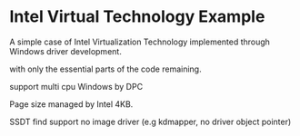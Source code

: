 # Intel Virtual Technology Example

A simple case of Intel Virtualization Technology implemented through Windows driver development.

with only the essential parts of the code remaining.

support multi cpu Windows by DPC

Page size managed by Intel 4KB.

SSDT find support no image driver (e.g kdmapper, no driver object pointer)

